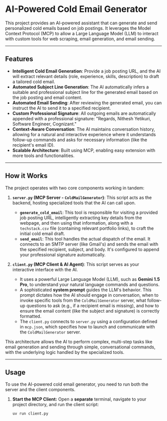 # AI-Powered Cold Email Generator

This project provides an AI-powered assistant that can generate and send personalized cold emails based on job postings. It leverages the Model Context Protocol (MCP) to allow a Large Language Model (LLM) to interact with custom tools for web scraping, email generation, and email sending.

-----

## Features

  * **Intelligent Cold Email Generation**: Provide a job posting URL, and the AI will extract relevant details (role, experience, skills, description) to draft a tailored cold email.
  * **Automated Subject Line Generation**: The AI automatically infers a suitable and professional subject line for the generated email based on the job posting and email content.
  * **Automated Email Sending**: After reviewing the generated email, you can instruct the AI to send it to a specified recipient.
  * **Custom Professional Signature**: All outgoing emails are automatically appended with a professional signature: "Regards, Nithesh Yetikuri, Software Engineer, Cognizant."
  * **Context-Aware Conversation**: The AI maintains conversation history, allowing for a natural and interactive experience where it understands follow-up commands and asks for necessary information (like the recipient's email ID).
  * **Scalable Architecture**: Built using MCP, enabling easy extension with more tools and functionalities.

-----

## How it Works

The project operates with two core components working in tandem:

1.  **`server.py` (MCP Server - `ColdMailGenerator`)**: This script acts as the backend, hosting specialized tools that the AI can call upon.

      * **`generate_cold_email`**: This tool is responsible for visiting a provided job posting URL, intelligently extracting key details from the webpage, and then using that information, along with a `techstack.csv` file (containing relevant portfolio links), to craft the initial cold email draft.
      * **`send_email`**: This tool handles the actual dispatch of the email. It connects to an SMTP server (like Gmail's) and sends the email with the specified recipient, subject, and body. It's configured to append your professional signature automatically.

2.  **`client.py` (MCP Client & AI Agent)**: This script serves as your interactive interface with the AI.

      * It uses a powerful Large Language Model (LLM), such as **Gemini 1.5 Pro**, to understand your natural language commands and questions.
      * A sophisticated **system prompt** guides the LLM's behavior. This prompt dictates how the AI should engage in conversation, when to invoke specific tools from the `ColdMailGenerator` server, what follow-up questions to ask (e.g., if a recipient email is missing), and how to ensure the email content (like the subject and signature) is correctly formatted.
      * The `client.py` connects to `server.py` using a configuration defined in `mcp.json`, which specifies how to launch and communicate with the `ColdMailGenerator` server.

This architecture allows the AI to perform complex, multi-step tasks like email generation and sending through simple, conversational commands, with the underlying logic handled by the specialized tools.

-----

## Usage

To use the AI-powered cold email generator, you need to run both the server and the client components.


1.  **Start the MCP Client:**
    Open a **separate** terminal, navigate to your project directory, and run the client script:

    ```bash
    uv run client.py
    ```
